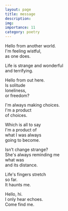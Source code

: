 ```yaml
---
layout: page
title: message
description: 
img:
importance: 11
category: poetry
---
```


Hello from another world. <br/>
I'm feeling wistful, <br/>
as one does.

Life is strange and wonderful <br/>
and terrifying. <br/>

Hello from out here. <br/>
Is solitude <br/>
loneliness, <br/>
or freedom?

I'm always making choices. <br/>
I'm a product <br/>
of choices. <br/>

Which is all to say <br/>
I'm a product of <br/>
what I was always <br/>
going to become.

Isn't change strange? <br/>
She's always reminding me <br/>
what was <br/>
and its distance. <br/>

Life's fingers stretch <br/>
so far. <br/>
It haunts me.

Hello, hi. <br/>
I only hear echoes. <br/>
Come find me.